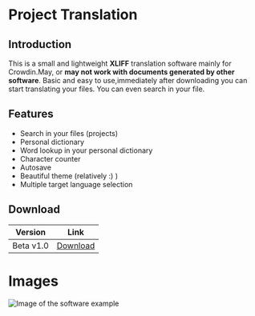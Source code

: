 # Project Translation

## Introduction
This is a small and lightweight **XLIFF** translation software mainly for Crowdin.May, or **may not work with documents generated by other software**.
Basic and easy to use,immediately after downloading you can start translating your files.
You can even search in your file.

## Features
- Search in your files (projects)
- Personal dictionary
- Word lookup in your personal dictionary
- Character counter
- Autosave
- Beautiful theme (relatively :) )
- Multiple target language selection

## Download

Version | Link
------------ | -------------
Beta v1.0 | [Download](https://www.dropbox.com/s/vrc589wxjlo0lf4/ProjectTranslation_Beta_v1.0.exe?dl=1)



# Images 
![Image of the software example](https://image.ibb.co/izMr7f/Screenshot-5.png)
